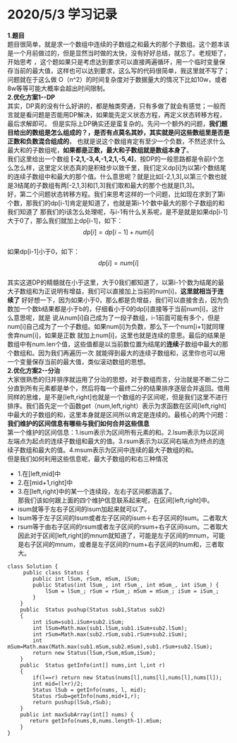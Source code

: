 # 2020/5/3 学习记录  
**1.题目**  
题目很简单，就是求一个数组中连续的子数组之和最大的那个子数组。这个题本该是一个月前做过的，但是显然当时做的太快，没有好好总结，就忘了。老规矩了，开始思考
，这个题如果只是考虑达到要求可以直接两遍循环，用一个临时变量保存当前的最大值，这样也可以达到要求，这么写的代码很简单，我这里就不写了；问题就在于这么做
O（n^2）的时间复杂度对于数据量大的情况下比如10w，或者8w等等可能大概率会超出时间限制。  
**2.优化方案1--DP**  
其实，DP真的没有什么好讲的，都是触类旁通，只有多做了就会有感觉；一般而言就是看问题是否能用DP解决，如果能先定义状态方程，再定义状态转移方程，最后求解即可。
但是实际上DP确实还是蛮复杂的。先问一个额外的问题，**我们题目给出的数组是怎么组成的？，是否有点莫名其妙，其实就是问这些数组里是否是正数和负数混合组成的**，
也就是说这个数组肯定有至少一个负数，不然还求什么最大和的子数组呢，**如果都是正数，最大和子数组就是数组本身了**。  
我们这里给出一个数组 **[-2,1,-3,4,-1,2,1,-5,4]**，按DP的一般思路都是令前I个怎么怎么样，这里定义状态真的是积硅步以致千里，我们定义dp[i]为以第i个数结尾
的连续子数组中和最大的那个值。什么意思呢？就是比如[-2,1,3],以第三个数也就是3结尾的子数组有两[-2,1,3]和[1,3]我们取和最大的那个也就是[1,3]。  
好，第二个问题状态转移方程。我们来思考这样的一个问题，比如现在求到了第i个数，那我们的dp[i-1]肯定是知道了，也就是第i-1个数中最大的那个子数组的和我们知道了
那我们的i该怎么处理呢，与i-1有什么关系呢，是不是就是如果dp[i-1]大于0了，那么我们就加上dp[i-1]，如下：  
$$dp[i]=dp[i-1]+num[i]$$  
如果dp[i-1]小于0，如下：  
$$dp[i]=num[i]$$  
其实这道DP的精髓就在小于这里，大于0我们都知道了，以第i-1个数为结尾的最大子数组和为正说明有增益，我们可以直接加上当前的num[i]，**这里就相当于连续了**
好好想一下，因为如果小于0，那么都是负增益，我们可以直接舍去，因为负数加一个数b结果都是小于b的，仔细看小于0的dp[i]直接等于当前num[i]，这什么意思呢，就是
说从num[i]自己成为了一段子数组，i-1前面可能有多个，但是num[i]自己成为了一个子数组。如果num[i]为负数，那么下一个num[i+1]就同理舍弃num[i]，如果是正数
就加上num[i]，这里也就是连续的意思。最后的结果是数组中有num.len个值，这些值都是以当前数位置为结尾的**连续**子数组中最大的那个数组和。因为我们再遍历一次
就能得到最大的连续子数组和，这里你也可以用一个变量保存当前的最大值，类似滚动数组的思想。  
**2.优化方案2--分治**  
大家很熟悉的归并排序就运用了分治的思想，对于数组而言，分治就是不断二分二分直到所有元素都是单个，然后将每一个最终二分的结果排序逐层合并返回。借用同样的思维，是不是[left,right]也就是一个数组的子区间呢，但是我们这里不进行排序。我们首先定一个函数get（num,left,right）表示为求函数在区间[left,right]中最大的子数组的和，这里本身就是区间所以肯定是连续的。最核心的两个问题：**我们维护的区间信息有哪些与我们如何合并这些信息**  
第一个维护的区间信息：1.isum表示为区间所有元素的和。2.lsum表示为以区间左端点为起点的连续子数组和最大的值。3.rsum表示为以区间右端点为终点的连续子数组和最大的值。4.msum表示为区间中连续的最大子数组的和。  
但是我们如何利用这些信息呢，最大子数组的和右三种情况  
- 1.在[left,mid]中
- 2.在[mid+1,right]中
- 3.在[left,right]中的某一个连续段，左右子区间都涵盖了。  
那我们该如何跟上面的四个维护信息联系起来呢，在区间[left,right]中。  
- isum就等于左右子区间的isum加起来就可以了。  
- lsum等于左子区间的lsum或者左子区间的isum＋右子区间的lsum。二者取大  
- rsum等于由右子区间的rsum或者左子区间的rsum+右子区间isum。二者取大  
因此对于区间[left,right]的mnum就知道了，可能是左子区间的mnum，可能是右子区间的mnum，或者是左子区间的rnum+右子区间的lnum和，三者取大。  
```
class Solution {
     public class Status {
        public int lSum, rSum, mSum, iSum;
        public Status(int lSum_, int rSum_, int mSum_, int iSum_) {
            lSum = lSum_; rSum = rSum_; mSum = mSum_; iSum = iSum_;
        }
    }
    public  Status pushup(Status sub1,Status sub2)
    {
        int iSum=sub1.iSum+sub2.iSum;
        int lSum=Math.max(sub1.lSum,sub1.iSum+sub2.lSum);
        int rSum=Math.max(sub2.rSum,sub1.rSum+sub2.iSum);
        int mSum=Math.max(Math.max(sub1.mSum,sub2.mSum),sub1.rSum+sub2.lSum);
        return new Status(lSum,rSum,mSum,iSum);
    }
    public  Status getInfo(int[] nums,int l,int r)
    {
        if(l==r) return new Status(nums[l],nums[l],nums[l],nums[l]);
        int mid=(l+r)/2;
        Status lSub = getInfo(nums, l, mid);
        Status rSub=getInfo(nums,mid+1,r);
        return pushup(lSub,rSub);
    }
    public int maxSubArray(int[] nums) {
       return getInfo(nums,0,nums.length-1).mSum;
    }
}
```

